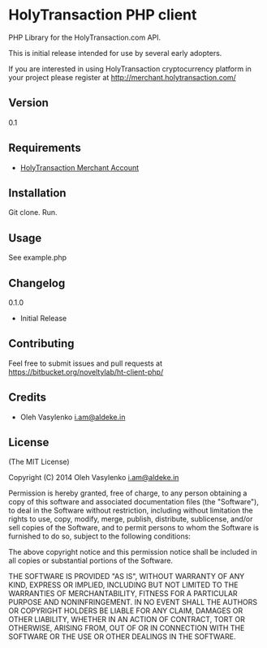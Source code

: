 HolyTransaction PHP client
==================================

PHP Library for the HolyTransaction.com API.

This is initial release intended for use by several early adopters.

If you are interested in using HolyTransaction cryptocurrency platform in your project please register at
http://merchant.holytransaction.com/

## Version

0.1

## Requirements

- [HolyTransaction Merchant Account](http://merchant.holytransaction.com/)

## Installation

Git clone. Run.

## Usage

See example.php

## Changelog

0.1.0

* Initial Release

## Contributing

Feel free to submit issues and pull requests at https://bitbucket.org/noveltylab/ht-client-php/

## Credits

- Oleh Vasylenko <i.am@aldeke.in>

## License

(The MIT License)

Copyright (C) 2014 Oleh Vasylenko <i.am@aldeke.in>

Permission is hereby granted, free of charge, to any person obtaining a copy of this software and associated documentation files (the "Software"), to deal in the Software without restriction, including without limitation the rights to use, copy, modify, merge, publish, distribute, sublicense, and/or sell copies of the Software, and to permit persons to whom the Software is furnished to do so, subject to the following conditions:

The above copyright notice and this permission notice shall be included in all copies or substantial portions of the Software.

THE SOFTWARE IS PROVIDED "AS IS", WITHOUT WARRANTY OF ANY KIND, EXPRESS OR IMPLIED, INCLUDING BUT NOT LIMITED TO THE WARRANTIES OF MERCHANTABILITY, FITNESS FOR A PARTICULAR PURPOSE AND NONINFRINGEMENT. IN NO EVENT SHALL THE AUTHORS OR COPYRIGHT HOLDERS BE LIABLE FOR ANY CLAIM, DAMAGES OR OTHER LIABILITY, WHETHER IN AN ACTION OF CONTRACT, TORT OR OTHERWISE, ARISING FROM, OUT OF OR IN CONNECTION WITH THE SOFTWARE OR THE USE OR OTHER DEALINGS IN THE SOFTWARE.
